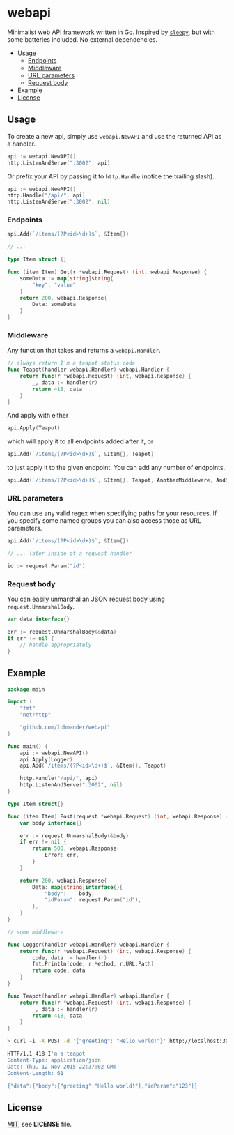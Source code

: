 # webapi

Minimalist web API framework written in Go. Inspired by [`sleepy`](https://github.com/dougblack/sleepy), but with some batteries included. No external dependencies.

- [Usage](#usage)
    + [Endpoints](#endpoints)
    + [Middleware](#middleware)
    + [URL parameters](#url-parameters)
    + [Request body](#request-body)
- [Example](#example)
- [License](#license)



## Usage

To create a new api, simply use `webapi.NewAPI` and use the returned API as a handler.

```go
api := webapi.NewAPI()
http.ListenAndServe(":3002", api)
```

Or prefix your API by passing it to `http.Handle` (notice the trailing slash).

```go
api := webapi.NewAPI()
http.Handle("/api/", api)
http.ListenAndServe(":3002", nil)
```

### Endpoints

```go
api.Add(`/items/(?P<id>\d+)$`, &Item{})

// ...

type Item struct {}

func (item Item) Get(r *webapi.Request) (int, webapi.Response) {
    someData := map[string]string{
        "key": "value"
    }
    return 200, webapi.Response{
        Data: someData
    }
}
```

### Middleware

Any function that takes and returns a `webapi.Handler`.

```go
// always return I'm a teapot status code
func Teapot(handler webapi.Handler) webapi.Handler {
    return func(r *webapi.Request) (int, webapi.Response) {
        _, data := handler(r)
        return 418, data
    }
}
```

And apply with either

```go
api.Apply(Teapot)
```

which will apply it to all endpoints added after it, or 

```go
api.Add(`/items/(?P<id>\d+)$`, &Item{}, Teapot)
```

to just apply it to the given endpoint. You can add any number of endpoints.

```go
api.Add(`/items/(?P<id>\d+)$`, &Item{}, Teapot, AnotherMiddleware, AndSoOn)
```

### URL parameters

You can use any valid regex when specifying paths for your resources. If you specify some named groups you can also access those as URL parameters.

```go
api.Add(`/items/(?P<id>\d+)$`, &Item{})

// ... later inside of a request handler

id := request.Param("id")
```

### Request body

You can easily unmarshal an JSON request body using `request.UnmarshalBody`.

```go
var data interface{}

err := request.UnmarshalBody(&data)
if err != nil {
    // handle appropriately 
}
```

## Example

```go
package main

import (
    "fmt"
    "net/http"

    "github.com/lohmander/webapi"
)

func main() {
    api := webapi.NewAPI()
    api.Apply(Logger)
    api.Add(`/items/(?P<id>\d+)$`, &Item{}, Teapot)

    http.Handle("/api/", api)
    http.ListenAndServe(":3002", nil)
}

type Item struct{}

func (item Item) Post(request *webapi.Request) (int, webapi.Response) {
    var body interface{}

    err := request.UnmarshalBody(&body)
    if err != nil {
        return 500, webapi.Response{
            Error: err,
        }
    }

    return 200, webapi.Response{
        Data: map[string]interface{}{
            "body":    body,
            "idParam": request.Param("id"),
        },
    }
}

// some middleware

func Logger(handler webapi.Handler) webapi.Handler {
    return func(r *webapi.Request) (int, webapi.Response) {
        code, data := handler(r)
        fmt.Println(code, r.Method, r.URL.Path)
        return code, data
    }
}

func Teapot(handler webapi.Handler) webapi.Handler {
    return func(r *webapi.Request) (int, webapi.Response) {
        _, data := handler(r)
        return 418, data
    }
}

```
```sh
> curl -i -X POST -d '{"greeting": "Hello world!"}' http://localhost:3002/api/items/123

HTTP/1.1 418 I'm a teapot
Content-Type: application/json
Date: Thu, 12 Nov 2015 22:37:02 GMT
Content-Length: 61

{"data":{"body":{"greeting":"Hello world!"},"idParam":"123"}}
```

## License

[MIT](https://github.com/lohmander/webapi/blob/master/LICENSE), see **LICENSE** file.
